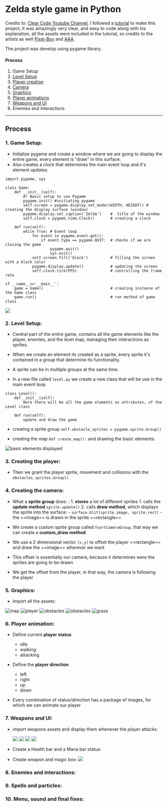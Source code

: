# Zelda style game in Python

Credits to: [Clear Code Youtube Channel](https://www.youtube.com/c/ClearCode/featured), I followed a [tutorial](https://www.youtube.com/watch?v=QU1pPzEGrqw&t=9028s) to make this project, it was amazingly very clear, and easy to code along with his explanation, all the assets were included in the tutorial, so credits to the artists as well [Pixel-Boy](https://twitter.com/2Pblog1) and [AAA](https://www.instagram.com/challenger.aaa/?hl=fr).

The project was develop using pygame library.

#### Process
1. Game Setup
2. [Level Setup](#2-level-setup)
3. [Player creation](#3-player-creation)
4. [Camera](#4-creating-the-camera)
5. [Graphics](#5-graphics)
6. [Player animations](#6-player-animation)
7. [Weapons and UI](#7-weapons-and-ui)
8. Enemies and interactions
---

## Process

### 1. Game Setup:

- Initialize pygame and create a window where we are going to display the entire game, every element is "draw" in this surface.
- Also creates a clock that determines the main event loop and it's element updates.

```
import pygame, sys

class Game:
    def __init__(self):
        #! Basic setup to use Pygame
        pygame.init() #initiating pygame
        self.screen = pygame.display.set_mode((WIDTH, HEIGHT)) # creating the display surface (window)
        pygame.display.set_caption('Zelda')    #  title of the window
        self.clock = pygame.time.Clock()       # creating a clock

    def run(self):
        while True: # Event loop
            for event in pygame.event.get():
                if event.type == pygame.QUIT:  # checks if we are closing the game
                    pygame.quit()
                    sys.exit()
            self.screen.fill('black')          # filling the screen with a black color
            pygame.display.update()            # updating the screen
            self.clock.tick(FPS)               # controlling the frame rate

if __name__=='__main__':
    game = Game()                              # creating instance of the Game class
    game.run()                                 # run method of game class
```

![](./images/window.png)

### 2. Level Setup:

- Central part of the entire game, contains all the game elements like the player, enemies, and the level map, managing their interactions as sprites.

- When we create an element its created as a sprite, every sprite it's contained in a group that determine its functionality.
- A sprite can be in multiple groups at the same time.

- In a new file called `level.py` we create a new class that will be use in the main event loop

```
class Level():
    def__init__(self):
        Here there will be all the game elements as attributes, of the Level class

    def run(self):
        update and draw the game
```

- creating a sprite group `self.obstacle_sprites = pygame.sprite.Group()`

- creating the map `def create_map():` and drawing the basic elements:

![](.\images\rocks.png 'basic elements displayed')



### 3. Creating the player:

  - Then we grant the player sprite, movement and collisions with the `obstacles_sprites.Group()`

### 4. Creating the camera:

- What a **sprite group** does:
    : 1. **stores** a lot of different sprites
      1. calls the **update method** `sprite.update()`
      2. calls **draw method**, which displays the sprite into the surface:
          - `surface.blit(sprite.image, sprite.rect)`
          - the ==image== is drawn in the sprite ==rectangle==

- We create a custom sprite group called `YsortCameraGroup`, that way we can create a **custom_draw method**
- We use a 2 dimensional vector `[x,y]` to offset the player ==rectangle== and draw the ==image== wherever we want
- This offset is essentially our camera, because it determines were the sprites are going to be drawn
- We get the offset from the player, in that way, the camera is following the player


### 5. Graphics:

- Import all the assets:

![](./images/map.png 'map')
![](./images/player.png 'player')
![](./images/objects.png 'obstacles')
![](./images/object1.png 'obstacles')
![](./images/grass.png 'grass')


### 6. Player animation:

- Define current **player status**
  - idle
  - walking
  - attacking

- Define the **player direction**
  - left
  - right
  - up
  - down

- Every combination of status/direction has a package of images, for which we can animate our player

### 7. Weapons and UI:

- import weapons assets and display them whenever the player attacks:

    ![](./images/idle.png)    ![](./images/attacking.png) 
    ![](./images/down.png)    ![](./images/downattack.png)

- Create a Health bar and a Mana bar status:
- Create weapon and magic box:
 ![](./images/ui.png)

### 8. Enemies and interactions:

### 9. Spells and particles:

### 10. Menu, sound and final fixes:
